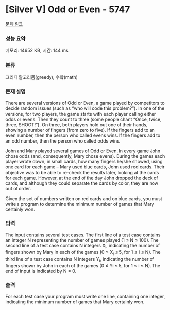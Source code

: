 # [Silver V] Odd or Even - 5747 

[문제 링크](https://www.acmicpc.net/problem/5747) 

### 성능 요약

메모리: 14652 KB, 시간: 144 ms

### 분류

그리디 알고리즘(greedy), 수학(math)

### 문제 설명

<p>There are several versions of Odd or Even, a game played by competitors to decide random issues (such as “who will code this problem?”). In one of the versions, for two players, the game starts with each player calling either odds or evens. Then they count to three (some people chant “Once, twice, three, SHOOT!”). On three, both players hold out one of their hands, showing a number of fingers (from zero to five). If the fingers add to an even number, then the person who called evens wins. If the fingers add to an odd number, then the person who called odds wins.</p>

<p>John and Mary played several games of Odd or Even. In every game John chose odds (and, consequently, Mary chose evens). During the games each player wrote down, in small cards, how many fingers he/she showed, using one card for each game – Mary used blue cards, John used red cards. Their objective was to be able to re-check the results later, looking at the cards for each game. However, at the end of the day John dropped the deck of cards, and although they could separate the cards by color, they are now out of order.</p>

<p>Given the set of numbers written on red cards and on blue cards, you must write a program to determine the minimum number of games that Mary certainly won.</p>

### 입력 

 <p>The input contains several test cases. The first line of a test case contains an integer N representing the number of games played (1 ≤ N ≤ 100). The second line of a test case contains N integers X<sub>i</sub>, indicating the number of fingers shown by Mary in each of the games (0 ≤ X<sub>i</sub> ≤ 5, for 1 ≤ i ≤ N). The third line of a test case contains N integers Y<sub>i</sub>, indicating the number of fingers shown by John in each of the games (0 ≤ Yi ≤ 5, for 1 ≤ i ≤ N). The end of input is indicated by N = 0.</p>

### 출력 

 <p>For each test case your program must write one line, containing one integer, indicating the minimum number of games that Mary certainly won.</p>

